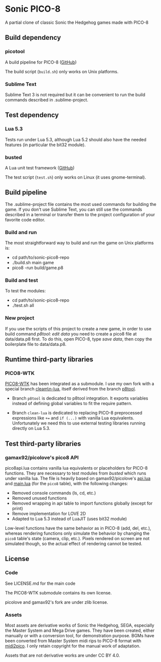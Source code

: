 # Sonic PICO-8

A partial clone of classic Sonic the Hedgehog games made with PICO-8

## Build dependency

### picotool

A build pipeline for PICO-8 ([GitHub](https://github.com/dansanderson/picotool))

The build script (`build.sh`) only works on Unix platforms.

### Sublime Text

Sublime Text 3 is not required but it can be convenient to run the build commands described in .sublime-project.

## Test dependency

### Lua 5.3

Tests run under Lua 5.3, although Lua 5.2 should also have the needed features (in particular the bit32 module).

### busted

A Lua unit test framework ([GitHub](https://github.com/Olivine-Labs/busted))

The test script (`test.sh`) only works on Linux (it uses gnome-terminal).

## Build pipeline

The .sublime-project file contains the most used commands for building the game. If you don't use Sublime Text, you can still use the commands described in a terminal or transfer them to the project configuration of your favorite code editor.

### Build and run

The most straightforward way to build and run the game on Unix platforms is:

* cd path/to/sonic-pico8-repo
* ./build.sh main game
* pico8 -run build/game.p8

### Build and test

To test the modules:

* cd path/to/sonic-pico8-repo
* ./test.sh all

### New project

If you use the scripts of this project to create a new game, in order to use build command *p8tool: edit data* you need to create a pico8 file at data/data.p8 first. To do this, open PICO-8, type *save data*, then copy the boilerplate file to data/data.p8.

## Runtime third-party libraries

### PICO8-WTK

[PICO8-WTK](https://github.com/Saffith/PICO8-WTK) has been integrated as a submodule. I use my own fork with a special branch [cleam\n-lua](https://github.com/hsandt/PICO8-WTK/tree/clean-lua), itself derived from the branch [p8tool](https://github.com/hsandt/PICO8-WTK/tree/p8tool).

* Branch `p8tool` is dedicated to p8tool integration. It exports variables instead of defining global variables to fit the require pattern.

* Branch `clean-lua` is dedicated to replacing PICO-8 preprocessed expressions like `+=` and `if (...)` with vanilla Lua equivalents. Unfortunately we need this to use external testing libraries running directly on Lua 5.3.

## Test third-party libraries

### gamax92/picolove's pico8 API

pico8api.lua contains vanilla lua equivalents or placeholders for PICO-8 functions. They are necessary to test modules from *busted* which runs under vanilla lua. The file is heavily based on gamax92/picolove's [api.lua](https://github.com/gamax92/picolove/blob/master/api.lua) and [main.lua](https://github.com/gamax92/picolove/blob/master/main.lua) (for the `pico8` table), with the following changes:

* Removed console commands (ls, cd, etc.)
* Removed unused functions
* Removed wrapping in api table to import functions globally (except for print)
* Remove implementation for LOVE 2D
* Adapted to Lua 5.3 instead of LuaJIT (uses bit32 module)

Low-level functions have the same behavior as in PICO-8 (add, del, etc.), whereas rendering functions only simulate the behavior by changing the `pico8` table's state (camera, clip, etc.). Pixels rendered on screen are not simulated though, so the actual effect of rendering cannot be tested.

## License

### Code

See LICENSE.md for the main code

The PICO8-WTK submodule contains its own license.

picolove and gamax92's fork are under zlib license.

### Assets

Most assets are derivative works of Sonic the Hedgehog, SEGA, especially the Master System and Mega Drive games. They have been created, either manually or with a conversion tool, for demonstration purpose. BGMs have been converted from Master System midi rips to PICO-8 format with [midi2pico](https://github.com/gamax92/midi2pico). I only retain copyright for the manual work of adaptation.

Assets that are not derivative works are under CC BY 4.0.
